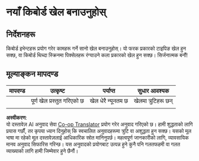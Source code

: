 <!--
CO_OP_TRANSLATOR_METADATA:
{
  "original_hash": "de5384c118e15e4d1d0eaa00fc01b112",
  "translation_date": "2025-08-26T01:10:32+00:00",
  "source_file": "4-typing-game/typing-game/assignment.md",
  "language_code": "ne"
}
-->
# नयाँ किबोर्ड खेल बनाउनुहोस्

## निर्देशनहरू

किबोर्ड इभेन्टहरू प्रयोग गरेर कामहरू गर्ने सानो खेल बनाउनुहोस्। यो फरक प्रकारको टाइपिङ खेल हुन सक्छ, वा किबोर्ड थिच्दा स्क्रिनमा पिक्सेलहरू रंग्याउने कला प्रकारको खेल हुन सक्छ। सिर्जनात्मक बनौं!

## मूल्याङ्कन मापदण्ड

| मापदण्ड | उत्कृष्ट                 | पर्याप्त                 | सुधार आवश्यक |
| -------- | ------------------------ | ------------------------ | ------------- |
|          | पूर्ण खेल प्रस्तुत गरिएको छ | खेल धेरै न्यूनतम छ       | खेलमा त्रुटिहरू छन् |
|          |                          |                          |               |

**अस्वीकरण**:  
यो दस्तावेज़ AI अनुवाद सेवा [Co-op Translator](https://github.com/Azure/co-op-translator) प्रयोग गरेर अनुवाद गरिएको छ। हामी शुद्धताको लागि प्रयास गर्छौं, तर कृपया ध्यान दिनुहोस् कि स्वचालित अनुवादहरूमा त्रुटि वा अशुद्धता हुन सक्छ। यसको मूल भाषा मा रहेको मूल दस्तावेज़लाई आधिकारिक स्रोत मानिनुपर्छ। महत्वपूर्ण जानकारीको लागि, व्यावसायिक मानव अनुवाद सिफारिस गरिन्छ। यस अनुवादको प्रयोगबाट उत्पन्न हुने कुनै पनि गलतफहमी वा गलत व्याख्याको लागि हामी जिम्मेवार हुने छैनौं।